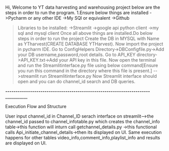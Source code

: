 Hi,
Welcome to YT data harvesting and warehousing project below are the steps in order to run the program.
1.Ensure below things are installed
->Pycharm or any other IDE
->My SQl or equivalent
->Github
>Libraries to be installed:
->Streamlit
->google api python client
->my sql and mysql client
Once all above things are installed.Do below steps in order to run the project
>Create the DB in MYSQL with Name as YTharvest(CREATE DATABASE YTHarvest).
>Now import the project in pycharm IDE.
>Go to ConfigHelpers Directory->DBConfigfile.py->Add your DB username,password,root details.
>Go to API_KEY directory->API_KEY.txt->Add your API key in this file.
>Now open the terminal and run the Streamlitinterface.py file using below command[Ensure you run this command in the directory where this file is present.]
-->streamlit run Streamlitinterface.py
>Now Streamlit interface should open and you can do channel_id search and DB queries.

____-------------------------__________________________------------------------------___________________________---------------______________

Execution Flow and Structure

User input channel_id in Channel_ID serach interface on streamlit-->the channel_id passed to channel_infotable.py which creates the channel_info table->this function will inturn call getchannel_details.py ->this functional calls Api_initiate_channel_details->then its displayed on UI.
Same execution happens for other tables video_info,comment_info,playlist_info and results are displayed on UI.
